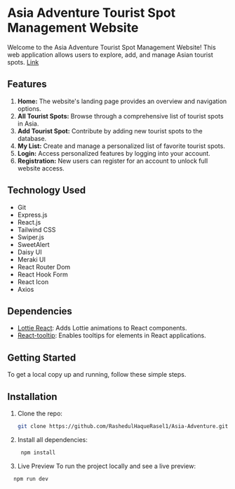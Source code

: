 # Asia Adventure Tourist Spot Management Website

Welcome to the Asia Adventure Tourist Spot Management Website! This web application allows users to explore, add, and manage Asian tourist spots. [Link](https://asiaadventure-rasel.surge.sh/)

## Features

1. **Home:** The website's landing page provides an overview and navigation options.
2. **All Tourist Spots:** Browse through a comprehensive list of tourist spots in Asia.
3. **Add Tourist Spot:** Contribute by adding new tourist spots to the database.
4. **My List:** Create and manage a personalized list of favorite tourist spots.
5. **Login:** Access personalized features by logging into your account.
6. **Registration:** New users can register for an account to unlock full website access.



## Technology Used

- Git
- Express.js
- React.js
- Tailwind CSS
- Swiper.js
- SweetAlert
- Daisy UI
- Meraki UI
- React Router Dom
- React Hook Form
- React Icon
- Axios



## Dependencies

- [Lottie React](https://www.npmjs.com/package/lottie-react): Adds Lottie animations to React components.
- [React-tooltip](https://www.npmjs.com/package/react-tooltip): Enables tooltips for elements in React applications.




## Getting Started

To get a local copy up and running, follow these simple steps.

## Installation

1. Clone the repo:
   ```sh
   git clone https://github.com/RashedulHaqueRasel1/Asia-Adventure.git

2. Install all dependencies:
   
   ```sh
    npm install
   
3. Live Preview
To run the project locally and see a live preview:
```sh
  npm run dev
